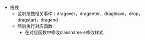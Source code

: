 - 拖拽
  - 监听拖拽相关事件：dragover，dragenter，dragleave，drop，dragstart，dragend
  - 然后执行对应函数
    - 在对应函数中修改classname->修改样式